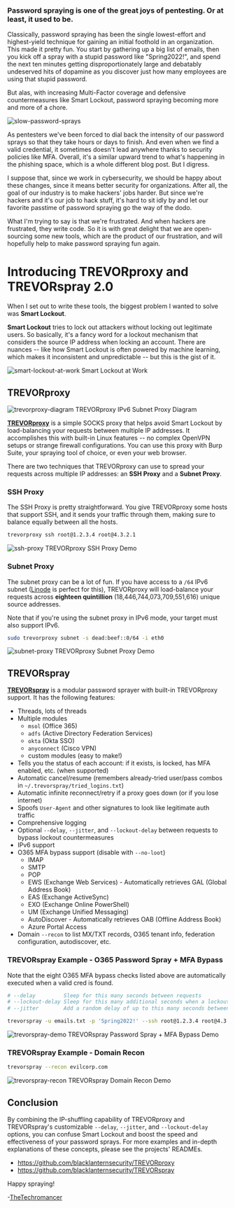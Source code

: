 ### Password spraying is one of the great joys of pentesting. Or at least, it used to be.

Classically, password spraying has been the single lowest-effort and highest-yield technique for gaining an initial foothold in an organization. This made it pretty fun. You start by gathering up a big list of emails, then you kick off a spray with a stupid password like "Spring2022!", and spend the next ten minutes getting disproportionately large and debatably undeserved hits of dopamine as you discover just how many employees are using that stupid password.

But alas, with increasing Multi-Factor coverage and defensive countermeasures like Smart Lockout, password spraying becoming more and more of a chore.

![slow-password-sprays](https://user-images.githubusercontent.com/20261699/149404528-8c89f989-299a-4bd0-831c-c16c908a9f86.png)

As pentesters we've been forced to dial back the intensity of our password sprays so that they take hours or days to finish. And even when we find a valid credential, it sometimes doesn't lead anywhere thanks to security policies like MFA. Overall, it's a similar upward trend to what's happening in the phishing space, which is a whole different blog post. But I digress.

I suppose that, since we work in cybersecurity, we should be happy about these changes, since it means better security for organizations. After all, the goal of our industry is to make hackers' jobs harder. But since we're hackers and it's our job to hack stuff, it's hard to sit idly by and let our favorite passtime of password spraying go the way of the dodo.

What I'm trying to say is that we're frustrated. And when hackers are frustrated, they write code. So it is with great delight that we are open-sourcing some new tools, which are the product of our frustration, and will hopefully help to make password spraying fun again.

# Introducing TREVORproxy and TREVORspray 2.0

When I set out to write these tools, the biggest problem I wanted to solve was **Smart Lockout**.

**Smart Lockout** tries to lock out attackers without locking out legitimate users. So basically, it's a fancy word for a lockout mechanism that considers the source IP address when locking an account. There are nuances -- like how Smart Lockout is often powered by machine learning, which makes it inconsistent and unpredictable -- but this is the gist of it.

![smart-lockout-at-work](https://user-images.githubusercontent.com/20261699/149381950-add2eceb-e467-4259-a24b-dfacfdef4b2c.gif)
Smart Lockout at Work

## TREVORproxy

![trevorproxy-diagram](https://user-images.githubusercontent.com/20261699/149545633-a2f14f3a-1abc-4f9a-b589-3a52385ba635.png)
TREVORproxy IPv6 Subnet Proxy Diagram

[**TREVORproxy**](https://github.com/blacklanternsecurity/TREVORproxy) is a simple SOCKS proxy that helps avoid Smart Lockout by load-balancing your requests between multiple IP addresses. It accomplishes this with built-in Linux features -- no complex OpenVPN setups or strange firewall configurations. You can use this proxy with Burp Suite, your spraying tool of choice, or even your web browser.

There are two techniques that TREVORproxy can use to spread your requests across multiple IP addresses: an **SSH Proxy** and a **Subnet Proxy**.

### SSH Proxy
The SSH Proxy is pretty straightforward. You give TREVORproxy some hosts that support SSH, and it sends your traffic through them, making sure to balance equally between all the hosts.
~~~bash
trevorproxy ssh root@1.2.3.4 root@4.3.2.1
~~~
![ssh-proxy](https://user-images.githubusercontent.com/20261699/149403633-3b6259c4-6c13-4ae5-abe6-498024a155f5.gif)
TREVORproxy SSH Proxy Demo

### Subnet Proxy
The subnet proxy can be a lot of fun. If you have access to a `/64` IPv6 subnet ([Linode](https://www.linode.com/) is perfect for this), TREVORproxy will load-balance your requests across **eighteen quintillion** (18,446,744,073,709,551,616) unique source addresses.

Note that if you're using the subnet proxy in IPv6 mode, your target must also support IPv6.

~~~bash
sudo trevorproxy subnet -s dead:beef::0/64 -i eth0
~~~
![subnet-proxy](https://user-images.githubusercontent.com/20261699/142468206-4e9a46db-b18b-4969-8934-19d1f3837300.gif)
TREVORproxy Subnet Proxy Demo

## TREVORspray

[**TREVORspray**](https://github.com/blacklanternsecurity/TREVORspray) is a modular password sprayer with built-in TREVORproxy support. It has the following features:
  - Threads, lots of threads
  - Multiple modules
      - `msol` (Office 365)
      - `adfs` (Active Directory Federation Services)
      - `okta` (Okta SSO)
      - `anyconnect` (Cisco VPN)
      - custom modules (easy to make!)
  - Tells you the status of each account: if it exists, is locked, has MFA enabled, etc. (when supported)
  - Automatic cancel/resume (remembers already-tried user/pass combos in `~/.trevorspray/tried_logins.txt`)
  - Automatic infinite reconnect/retry if a proxy goes down (or if you lose internet)
  - Spoofs `User-Agent` and other signatures to look like legitimate auth traffic
  - Comprehensive logging
  - Optional `--delay`, `--jitter`, and `--lockout-delay` between requests to bypass lockout countermeasures
  - IPv6 support
  - O365 MFA bypass support (disable with `--no-loot`)
    - IMAP
    - SMTP
    - POP
    - EWS (Exchange Web Services) - Automatically retrieves GAL (Global Address Book)
    - EAS (Exchange ActiveSync)
    - EXO (Exchange Online PowerShell)
    - UM (Exchange Unified Messaging)
    - AutoDiscover - Automatically retrieves OAB (Offline Address Book)
    - Azure Portal Access
  - Domain `--recon` to list MX/TXT records, O365 tenant info, federation configuration, autodiscover, etc.

### TREVORspray Example - O365 Password Spray + MFA Bypass
Note that the eight O365 MFA bypass checks listed above are automatically executed when a valid cred is found.
~~~bash
# --delay         Sleep for this many seconds between requests
# --lockout-delay Sleep for this many additional seconds when a lockout is encountered
# --jitter        Add a random delay of up to this many seconds between requests

trevorspray -u emails.txt -p 'Spring2022!' --ssh root@1.2.3.4 root@4.3.2.1 --delay 30 --lockout-delay 30 --jitter 10
~~~

![trevorspray-demo](https://user-images.githubusercontent.com/20261699/149219712-8549e15c-2eee-4d7a-a615-e8882b693c3f.gif)
TREVORspray Password Spray + MFA Bypass Demo

### TREVORspray Example - Domain Recon
~~~bash
trevorspray --recon evilcorp.com
~~~

![trevorspray-recon](https://user-images.githubusercontent.com/20261699/149547162-a1affc75-8ac2-478a-9cf9-ad99b41d79c5.gif)
TREVORspray Domain Recon Demo

## Conclusion

By combining the IP-shuffling capability of TREVORproxy and TREVORspray's customizable `--delay`, `--jitter`, and `--lockout-delay` options, you can confuse Smart Lockout and boost the speed and effectiveness of your password sprays. For more examples and in-depth explanations of these concepts, please see the projects' READMEs.

- https://github.com/blacklanternsecurity/TREVORproxy
- https://github.com/blacklanternsecurity/TREVORspray

Happy spraying!

-[TheTechromancer](https://twitter.com/thetechr0mancer)
